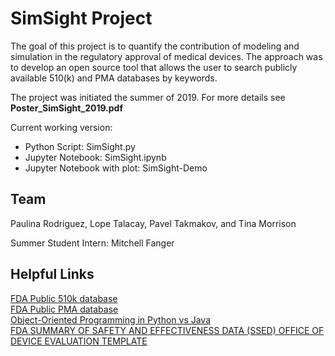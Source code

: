 # SimSight Project
The goal of this project is to quantify the contribution of modeling and simulation in the regulatory approval of medical devices. The approach was to develop an open source tool that allows the user to search publicly available 510(k) and PMA databases by keywords. 

The project was initiated the summer of 2019. For more details see **Poster_SimSight_2019.pdf**

Current working version: 

- Python Script: SimSight.py
- Jupyter Notebook: SimSight.ipynb
- Jupyter Notebook with plot: SimSight-Demo

## Team ##
Paulina Rodriguez, Lope Talacay, Pavel Takmakov, and Tina Morrison  

Summer Student Intern: Mitchell Fanger

## Helpful Links ##

[FDA Public 510k database](https://www.accessdata.fda.gov/scripts/cdrh/cfdocs/cfpmn/pmn.cfm)  
[FDA Public PMA database](https://www.accessdata.fda.gov/scripts/cdrh/cfdocs/cfpma/pma.cfm)  
[Object-Oriented Programming in Python vs Java](https://realpython.com/oop-in-python-vs-java/)<br>
[FDA SUMMARY OF SAFETY AND EFFECTIVENESS DATA (SSED) OFFICE OF DEVICE EVALUATION TEMPLATE](https://www.fda.gov/media/113810/download)
